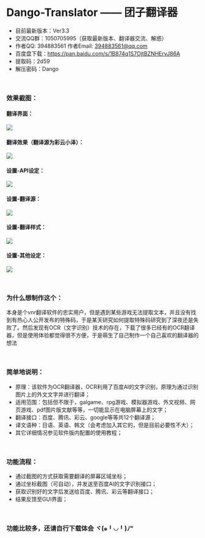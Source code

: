 # Dango-Translator —— 团子翻译器
+ 目前最新版本：Ver3.3
+ 交流QQ群：1050705995（获取最新版本、翻译器交流、解惑）
+ 作者QQ: 394883561  作者Email: 394883561@qq.com
+ 百度盘下载：https://pan.baidu.com/s/1B874q1S7OjtBZNHErvJ86A
+ 提取码：2d59
+ 解压密码：Dango

<br/>

### 效果截图：
#### 翻译界面：
![](https://github.com/PantsuDango/Dango-Translator/blob/master/git_image/Ver3.3/1.png)

#### 翻译效果（翻译源为彩云小泽）：
![](https://github.com/PantsuDango/Dango-Translator/blob/master/git_image/Ver3.3/2.png)

#### 设置-API设定：    
![](https://github.com/PantsuDango/Dango-Translator/blob/master/git_image/Ver3.3/3.png)

#### 设置-翻译源：  
![](https://github.com/PantsuDango/Dango-Translator/blob/master/git_image/Ver3.3/4.png)

#### 设置-翻译样式：  
![](https://github.com/PantsuDango/Dango-Translator/blob/master/git_image/Ver3.3/5.png)

#### 设置-其他设定：  
![](https://github.com/PantsuDango/Dango-Translator/blob/master/git_image/Ver3.3/6.png)

<br/>

### 为什么想制作这个：
本身是个vnr翻译软件的忠实用户，但是遇到某些游戏无法提取文本，并且没有找到有热心人公开发布的特殊码，于是某天研究如何提取特殊码研究到了深夜还是失败了。然后发现有OCR（文字识别）技术的存在，下载了很多已经有的OCR翻译器，但是使用体验都觉得很不方便，于是萌生了自己制作一个自己喜欢的翻译器的想法

<br/>

### 简单地说明：
+ 原理：该软件为OCR翻译器，OCR利用了百度AI的文字识别，原理为通过识别图片上的外文文字并进行翻译；
+ 适用范围：包括但不限于，galgame、rpg游戏、模拟器游戏、外文视频、网页游戏、pdf图片版文献等等，一切能显示在电脑屏幕上的文字；
+ 翻译接口：百度、腾讯、彩云、google等等共12个翻译源；
+ 译文语种：日语、英语、韩文（会考虑加入其它的，但是目前必要性不大）；
+ 其它详细情况参见软件版内配置的使用教程；

<br/>

### 功能流程：
+ 通过截图的方式获取需要翻译的屏幕区域坐标；
+ 通过坐标截图（可自动），并发送至百度AI的文字识别接口；
+ 获取识别好的文字后发送给百度、腾讯、彩云等翻译接口；
+ 结果反馈至GUI界面；

<br/>

### 功能比较多，还请自行下载体会 ヾ(๑╹◡╹)ﾉ"

<br/>
